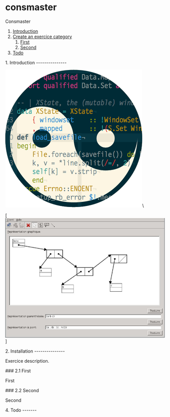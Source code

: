 consmaster
==========

Consmaster

1. [Introduction](#introduction)
2. [Create an exercice category](#exercice)
    1. [First](#exerciceFirst)
    2. [Second](#exerciceSecond)
3. [Todo](#todo)

<a name="introduction"/>
1. Introduction
---------------

[![solarized dualmode](https://github.com/altercation/solarized/raw/master/img/solarized-yinyang.png)](#features)\

[![consmaster screenshot](https://github.com/glanchow/consmaster/blob/master/doc/screenshot.jpg)]

<a name="installation"/>
2. Installation
---------------

Exercice description.

<a name="exerciceFirst"/>
### 2.1 First

First

<a name="exerciceSecond"/>
### 2.2 Second

Second

<a name="todo"/>
4. Todo
-------
